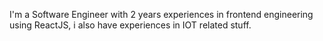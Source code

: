 I'm a Software Engineer with 2 years experiences in frontend engineering using ReactJS, i also have experiences in IOT related stuff.
